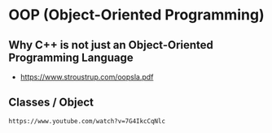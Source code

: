 # OOP (Object-Oriented Programming)
## Why C++ is not just an Object-Oriented Programming Language
* https://www.stroustrup.com/oopsla.pdf

## Classes / Object
    https://www.youtube.com/watch?v=7G4IkcCqNlc

